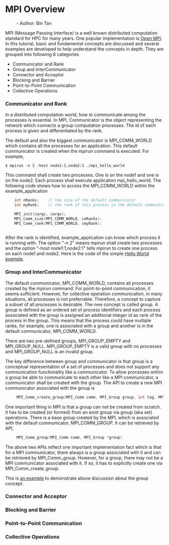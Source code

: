 # MPI Overview
&nbsp;&nbsp;&nbsp;&nbsp;&nbsp;&nbsp;&nbsp;&nbsp; - Author: Bin Tan

MPI (Message Passing Interface) is a well known distributed computation standard for HPC for 
many years. One popular implementation is [Open MPI](https://www.open-mpi.org). In this tutorial, 
basic and fundamental concepts are discussed and several examples are developed to help
understand the concepts in depth. They are grouped into following 6 categories

- Communicator and Rank
- Group and InterCommunicator
- Connector and Acceptor
- Blocking and Barrier
- Point-to-Point Communication
- Collective Operations

### Communicator and Rank
In a distributed computation world, how to communicate among the processes is essential. 
In MPI, Communicator is the object representing the network which connects a group 
computation processes. The id of each process is given and differentiated by the rank. 

The default and also the biggest communicator is MPI_COMM_WORLD which contains all the
processes for an application. This default communicator is created when the mpirun command
is executed. For example,

```
$ mpirun -n 2 -host node1:1,node2:1 ./mpi_hello_world
```
This command shall create two processes. One is on the node1 and one is on the node2. Each 
process shall execute application mpi_hello_world. The following code shows how to access the MPI_COMM_WORLD
within the example_application

```cpp
    int nRanks;    // the size of the default communicator
    int myRank;    // the rank of this process in the default communicator

    MPI_init(&argc, &argv);
    MPI_Comm_size(MPI_COMM_WORLD, &nRanks);
    MPI_Comm_rank(MPI_COMM_WORLD, &myRank);
    
```
After the rank is identified, example_application can know which process it is running with. The option
"-n 2" means mpirun shall create two processes and the option "-host node1:1,node2:1" tells mpirun to
create one process on each node1 and node2. Here is the code of the simple [Hello World example](./mpi_hello_world.cpp).

### Group and InterCommunicator
The default communicator, MPI_COMM_WORLD, contains all processes created by the mpirun command. For point-to-point communication,
it seems sufficient. However, for collective operation communication, in many situations, all processes  is not
preferrable. Therefore, a concept to capture a subset of all processes is desirable. The new concept is called group. 
A group is defined as an ordered set of process identifiers and each process associated with the group is assigned an additional
integer id as rank of the process in the group. This means that the process could have multiple ranks, for example, one is associated
with a group and another is in the default communicator, MPI_COMM_WORLD. 

There are two pre-defined groups, MPI_GROUP_EMPTY and MPI_GROUP_NULL. MPI_GROUP_EMPTY is a valid group with no processes 
and MPI_GROUP_NULL is an invalid group.

The key difference between group and communicator is that group is a conceptual representation of a set of processes and does not
support any communication functionality like a communicator. To allow processes within a group be able to communicate to each other
like a MPI communicator, a communicator shall be created with the group. The API to create a 
new MPI communicator associated with the group is

```c
     MPI_Comm_create_group(MPI_Comm comm, MPI_Group group, int tag, MPI_Comm* newconn)
```

One important thing in MPI is that a group can not be created from scratch. It has to be created (or formed) from an exist
group via group (aka set) operations. There is a base group created by the MPI, which is associated with the 
default communicator, MPI_COMM_GROUP. It can be retrieved by API,

```c
     MPI_Comm_group(MPI_Comm comm, MPI_Group *group)
```

The above two APIs reflect one important implementation fact which is that for a MPI communicator, there always is a group associated with it and
can be retrieved by MPI_Comm_group. However, for a group, there may not be a MPI communicator associated with it. If so, it has to
explicitly create one via MPI_Comm_create_group.

This is [an example](./mpi_group_example.cpp) to demonstrate above discussion about the group concept.


### Connector and Acceptor

### Blocking and Barrier

### Point-to-Point Communication

### Collective Operations
